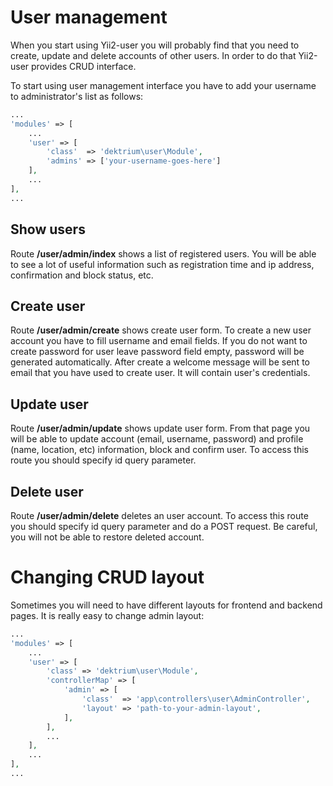 User management
===============

When you start using Yii2-user you will probably find that you need to create, update and delete accounts of other users.
In order to do that Yii2-user provides CRUD interface.

To start using user management interface you have to add your username to administrator's list as follows:


```php
...
'modules' => [
    ...
    'user' => [
        'class'  => 'dektrium\user\Module',
        'admins' => ['your-username-goes-here']
    ],
    ...
],
...
```

Show users
----------

Route **/user/admin/index** shows a list of registered users. You will be able to see a lot of useful information such
as registration time and ip address, confirmation and block status, etc.

Create user
-----------

Route **/user/admin/create** shows create user form. To create a new user account you have to fill username and email
fields. If you do not want to create password for user leave password field empty, password will be generated automatically.
After create a welcome message will be sent to email that you have used to create user. It will contain user's credentials.

Update user
-----------

Route **/user/admin/update** shows update user form. From that page you will be able to update account (email, username,
password) and profile (name, location, etc) information, block and confirm user. To access this route you should specify
id query parameter.

Delete user
-----------

Route **/user/admin/delete** deletes an user account. To access this route you should specify id query parameter and do
a POST request. Be careful, you will not be able to restore deleted account.

Changing CRUD layout
====================

Sometimes you will need to have different layouts for frontend and backend pages. It is really easy to change admin layout:

```php
...
'modules' => [
    ...
    'user' => [
        'class' => 'dektrium\user\Module',
        'controllerMap' => [
            'admin' => [
                'class'  => 'app\controllers\user\AdminController',
                'layout' => 'path-to-your-admin-layout',
            ],
        ],
        ...
    ],
    ...
],
...
```
